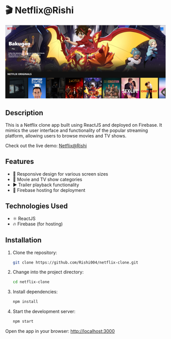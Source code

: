# 🎬 Netflix@Rishi

![Netflix@Rishi](https://github.com/Rishi004/netflix-clone/blob/main/public/netflix-home.png)

## Description

This is a Netflix clone app built using ReactJS and deployed on Firebase. It mimics the user interface and functionality of the popular streaming platform, allowing users to browse movies and TV shows.

Check out the live demo: [Netflix@Rishi](https://netflix-clone-rishi.web.app/)

## Features

- 📱 Responsive design for various screen sizes
- 🎥 Movie and TV show categories
- ▶️ Trailer playback functionality
- 🚀 Firebase hosting for deployment

## Technologies Used

- ⚛️ ReactJS
- 🔥 Firebase (for hosting)

## Installation

1. Clone the repository:

   ```bash
   git clone https://github.com/Rishi004/netflix-clone.git

2. Change into the project directory:
   
   ```bash
   cd netflix-clone

3. Install dependencies:

   ```bash
   npm install
   
4. Start the development server:

   ```bash
   npm start

Open the app in your browser: [http://localhost:3000](http://localhost:3000)

